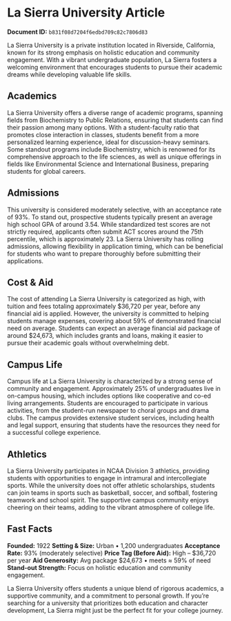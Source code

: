 # La Sierra University Article

**Document ID:** `b831f08d7204f6edbd709c82c7806d83`

La Sierra University is a private institution located in Riverside, California, known for its strong emphasis on holistic education and community engagement. With a vibrant undergraduate population, La Sierra fosters a welcoming environment that encourages students to pursue their academic dreams while developing valuable life skills.

## Academics
La Sierra University offers a diverse range of academic programs, spanning fields from Biochemistry to Public Relations, ensuring that students can find their passion among many options. With a student-faculty ratio that promotes close interaction in classes, students benefit from a more personalized learning experience, ideal for discussion-heavy seminars. Some standout programs include Biochemistry, which is renowned for its comprehensive approach to the life sciences, as well as unique offerings in fields like Environmental Science and International Business, preparing students for global careers.

## Admissions
This university is considered moderately selective, with an acceptance rate of 93%. To stand out, prospective students typically present an average high school GPA of around 3.54. While standardized test scores are not strictly required, applicants often submit ACT scores around the 75th percentile, which is approximately 23. La Sierra University has rolling admissions, allowing flexibility in application timing, which can be beneficial for students who want to prepare thoroughly before submitting their applications.

## Cost & Aid
The cost of attending La Sierra University is categorized as high, with tuition and fees totaling approximately $36,720 per year, before any financial aid is applied. However, the university is committed to helping students manage expenses, covering about 59% of demonstrated financial need on average. Students can expect an average financial aid package of around $24,673, which includes grants and loans, making it easier to pursue their academic goals without overwhelming debt.

## Campus Life
Campus life at La Sierra University is characterized by a strong sense of community and engagement. Approximately 25% of undergraduates live in on-campus housing, which includes options like cooperative and co-ed living arrangements. Students are encouraged to participate in various activities, from the student-run newspaper to choral groups and drama clubs. The campus provides extensive student services, including health and legal support, ensuring that students have the resources they need for a successful college experience.

## Athletics
La Sierra University participates in NCAA Division 3 athletics, providing students with opportunities to engage in intramural and intercollegiate sports. While the university does not offer athletic scholarships, students can join teams in sports such as basketball, soccer, and softball, fostering teamwork and school spirit. The supportive campus community enjoys cheering on their teams, adding to the vibrant atmosphere of college life.

## Fast Facts
**Founded:** 1922
**Setting & Size:** Urban • 1,200 undergraduates
**Acceptance Rate:** 93% (moderately selective)
**Price Tag (Before Aid):** High – $36,720 per year
**Aid Generosity:** Avg package $24,673 • meets ≈ 59% of need
**Stand-out Strength:** Focus on holistic education and community engagement.

La Sierra University offers students a unique blend of rigorous academics, a supportive community, and a commitment to personal growth. If you’re searching for a university that prioritizes both education and character development, La Sierra might just be the perfect fit for your college journey.
